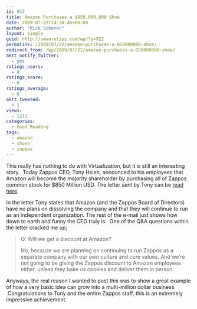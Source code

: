 ```yaml
---
id: 922
title: Amazon Purchases a $850,000,000 Shoe
date: 2009-07-22T14:34:46+00:00
author: "Rick Scherer"
layout: single
guid: http://vmwaretips.com/wp/?p=922
permalink: /2009/07/22/amazon-purchases-a-850000000-shoe/
redirect_from: /wp/2009/07/22/amazon-purchases-a-850000000-shoe/
aktt_notify_twitter:
  - yes
ratings_users:
  - 0
ratings_score:
  - 0
ratings_average:
  - 0
aktt_tweeted:
  - 1
views:
  - 1211
categories:
  - Good Reading
tags:
  - amazon
  - shoes
  - zappos
---
```

This really has nothing to do with Virtualization, but it is still an interesting story.  Today Zappos CEO, Tony Hsieh, announced to his employees that Amazon will become the majority shareholder by purchasing all of Zappos common stock for $850 Million USD. The letter sent by Tony can be <a href="http://blogs.wsj.com/digits/2009/07/22/zappos-ceos-letter-to-staff/" target="_blank">read here</a>.

In the letter Tony states that Amazon (and the Zappos Board of Directors) have no plans on dissolving the company and that they will continue to run as an independent organization. The rest of the e-mail just shows how down to earth and funny the CEO truly is.  One of the Q&A questions within the letter cracked me up;

> Q: Will we get a discount at Amazon?
> 
> No, because we are planning on continuing to run Zappos as a separate company with our own culture and core values. And we’re not going to be giving the Zappos discount to Amazon employees either, unless they bake us cookies and deliver them in person

Anyways, the real reason I wanted to post this was to show a great example of how a very basic idea can grow into a multi-million dollar business.  Congratulations to Tony and the entire Zappos staff, this is an extremely impressive achievement.
